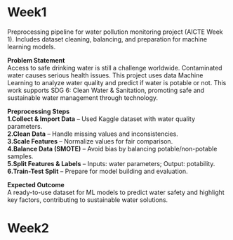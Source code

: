 # Week1
Preprocessing pipeline for water pollution monitoring project (AICTE Week 1). Includes dataset cleaning, balancing, and preparation for machine learning models.


**Problem Statement**<br>
Access to safe drinking water is still a challenge worldwide. Contaminated water causes serious health issues. This project uses data Machine Learning to analyze water quality and predict if water is potable or not.
This work supports SDG 6: Clean Water & Sanitation, promoting safe and sustainable water management through technology.

**Preprocessing Steps**<br>
**1.Collect & Import Data** – Used Kaggle dataset with water quality parameters.<br>
**2.Clean Data** – Handle missing values and inconsistencies. <br>
**3.Scale Features** – Normalize values for fair comparison.<br>
**4.Balance Data (SMOTE)** – Avoid bias by balancing potable/non-potable samples.<br>
**5.Split Features & Labels** – Inputs: water parameters; Output: potability.<br>
**6.Train-Test Split** – Prepare for model building and evaluation.

**Expected Outcome**<br>
A ready-to-use dataset for ML models to predict water safety and highlight key factors, contributing to sustainable water solutions.


# Week2
